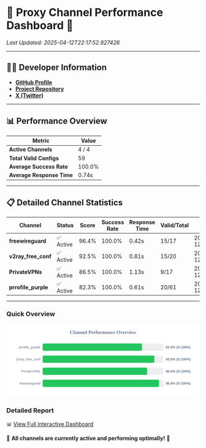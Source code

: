 # 🌟 Proxy Channel Performance Dashboard 🌟

_Last Updated: 2025-04-12T22:17:52.927426_

---

## 👩‍💻 Developer Information

- **[GitHub Profile](https://github.com/4n0nymou3)**  
- **[Project Repository](https://github.com/4n0nymou3/multi-proxy-config-fetcher)**  
- **[X (Twitter)](https://x.com/4n0nymou3)**  

---

## 📊 Performance Overview

| Metric                | Value       |
|-----------------------|-------------|
| **Active Channels**   | 4 / 4       |
| **Total Valid Configs** | 59          |
| **Average Success Rate** | 100.0%      |
| **Average Response Time** | 0.74s       |

---

## 📋 Detailed Channel Statistics

| Channel          | Status     | Score  | Success Rate | Response Time | Valid/Total | Last Success               |
|------------------|------------|--------|--------------|---------------|-------------|----------------------------|
| **freewireguard**  | ✅ Active  | 96.4%  | 100.0% | 0.42s         | 15/17       | 2025-04-12T22:17:52.925703 |
| **v2ray_free_conf**  | ✅ Active  | 92.5%  | 100.0% | 0.81s         | 15/20       | 2025-04-12T22:17:51.314724 |
| **PrivateVPNs**  | ✅ Active  | 86.5%  | 100.0% | 1.13s         | 9/17       | 2025-04-12T22:17:52.480465 |
| **prrofile_purple**  | ✅ Active  | 82.3%  | 100.0% | 0.61s         | 20/61       | 2025-04-12T22:17:50.455167 |

---

### Quick Overview
<div align="center">
  <a href="https://raw.githubusercontent.com/nullluser/NullRepo/refs/heads/main/assets/channel_stats_chart.svg">
    <img src="https://raw.githubusercontent.com/nullluser/NullRepo/refs/heads/main/assets/channel_stats_chart.svg" alt="Source Performance Statistics" width="800">
  </a>
</div>

### Detailed Report
📊 [View Full Interactive Dashboard](https://htmlpreview.github.io/?https://github.com/nullluser/NullRepo/blob/main/assets/performance_report.html)

🎉 **All channels are currently active and performing optimally!** 🎉

